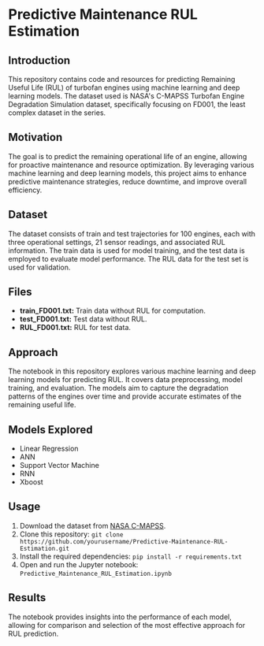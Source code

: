 # Predictive Maintenance RUL Estimation

## Introduction
This repository contains code and resources for predicting Remaining Useful Life (RUL) of turbofan engines using machine learning and deep learning models. The dataset used is NASA's C-MAPSS Turbofan Engine Degradation Simulation dataset, specifically focusing on FD001, the least complex dataset in the series.

## Motivation
The goal is to predict the remaining operational life of an engine, allowing for proactive maintenance and resource optimization. By leveraging various machine learning and deep learning models, this project aims to enhance predictive maintenance strategies, reduce downtime, and improve overall efficiency.

## Dataset
The dataset consists of train and test trajectories for 100 engines, each with three operational settings, 21 sensor readings, and associated RUL information. The train data is used for model training, and the test data is employed to evaluate model performance. The RUL data for the test set is used for validation.

## Files
- **train_FD001.txt:** Train data without RUL for computation.
- **test_FD001.txt:** Test data without RUL.
- **RUL_FD001.txt:** RUL for test data.

## Approach
The notebook in this repository explores various machine learning and deep learning models for predicting RUL. It covers data preprocessing, model training, and evaluation. The models aim to capture the degradation patterns of the engines over time and provide accurate estimates of the remaining useful life.

## Models Explored
- Linear Regression
- ANN
- Support Vector Machine
- RNN
- Xboost

## Usage
1. Download the dataset from [NASA C-MAPSS](https://www.kaggle.com/datasets/behrad3d/nasa-cmaps).
2. Clone this repository: `git clone https://github.com/yourusername/Predictive-Maintenance-RUL-Estimation.git`
3. Install the required dependencies: `pip install -r requirements.txt`
4. Open and run the Jupyter notebook: `Predictive_Maintenance_RUL_Estimation.ipynb`

## Results
The notebook provides insights into the performance of each model, allowing for comparison and selection of the most effective approach for RUL prediction.

